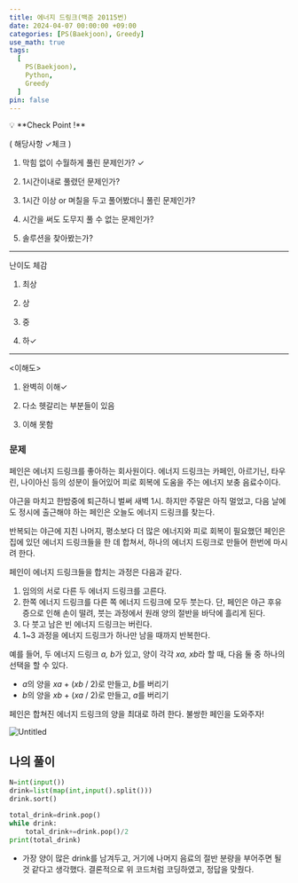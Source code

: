 ```yaml
---
title: 에너지 드링크(백준 20115번)
date: 2024-04-07 00:00:00 +09:00
categories: [PS(Baekjoon), Greedy]
use_math: true
tags:
  [
    PS(Baekjoon),
    Python,
    Greedy
  ]
pin: false
---
```


<aside>
💡 **Check Point !**

( 해당사항 ✓체크 )

1. 막힘 없이 수월하게 풀린 문제인가? ✓

2. 1시간이내로 풀렸던 문제인가?

3. 1시간 이상 or 며칠을 두고 풀어봤더니 풀린 문제인가?

4. 시간을 써도 도무지 풀 수 없는 문제인가?

5. 솔루션을 찾아봤는가?

---

난이도 체감

1. 최상

2. 상

3. 중

4. 하✓

---

<이해도>

1. 완벽히 이해✓

2. 다소 헷갈리는 부분들이 있음

3. 이해 못함

</aside>

### 문제

페인은 에너지 드링크를 좋아하는 회사원이다. 에너지 드링크는 카페인, 아르기닌, 타우린, 나이아신 등의 성분이 들어있어 피로 회복에 도움을 주는 에너지 보충 음료수이다.

야근을 마치고 한밤중에 퇴근하니 벌써 새벽 1시. 하지만 주말은 아직 멀었고, 다음 날에도 정시에 출근해야 하는 페인은 오늘도 에너지 드링크를 찾는다.

반복되는 야근에 지친 나머지, 평소보다 더 많은 에너지와 피로 회복이 필요했던 페인은 집에 있던 에너지 드링크들을 한 데 합쳐서, 하나의 에너지 드링크로 만들어 한번에 마시려 한다.

페인이 에너지 드링크들을 합치는 과정은 다음과 같다.

1. 임의의 서로 다른 두 에너지 드링크를 고른다.
2. 한쪽 에너지 드링크를 다른 쪽 에너지 드링크에 모두 붓는다. 단, 페인은 야근 후유증으로 인해 손이 떨려, 붓는 과정에서 원래 양의 절반을 바닥에 흘리게 된다.
3. 다 붓고 남은 빈 에너지 드링크는 버린다.
4. 1~3 과정을 에너지 드링크가 하나만 남을 때까지 반복한다.

예를 들어, 두 에너지 드링크 *a, b*가 있고, 양이 각각 *xa, xb*라 할 때, 다음 둘 중 하나의 선택을 할 수 있다.

- *a*의 양을 *xa* + (*xb* / 2)로 만들고, *b*를 버리기
- *b*의 양을 *xb* + (*xa* / 2)로 만들고, *a*를 버리기

페인은 합쳐진 에너지 드링크의 양을 최대로 하려 한다. 불쌍한 페인을 도와주자!

![Untitled](https://github.com/gihuni99/gihuni99.github.io/assets/90080065/8084bc51-f6db-4bc1-82cc-f9c084358e72)


## 나의 풀이

```python
N=int(input())
drink=list(map(int,input().split()))
drink.sort()

total_drink=drink.pop()
while drink:
    total_drink+=drink.pop()/2
print(total_drink)
```

- 가장 양이 많은 drink를 남겨두고, 거기에 나머지 음료의 절반 분량을 부어주면 될 것 같다고 생각했다. 결론적으로 위 코드처럼 코딩하였고, 정답을 맞췄다.